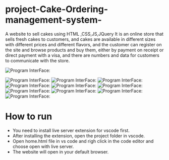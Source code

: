 # project-Cake-Ordering-management-system-
A website to sell cakes using HTML ,CSS,JS,JQuery
It is an online store that sells fresh cakes to customers, and cakes are available in different sizes with different prices and different flavors,
and the customer can register on the site and browse products and buy them, either by payment on receipt or direct payment with a visa,
and there are numbers and data for customers to communicate with the store.

![	Program InterFace:](https://github.com/RdyhALzbydy/project-Cake-Ordering-management-system-/blob/4513481188d41c7610f3922bedef8f09ee633ea1/project(Cake%20Orderingmanagement%20system)/project(Cake%20Orderingmanagement%20system)/project_in/Images/%E2%80%8F%E2%80%8F%D9%84%D9%82%D8%B7%D8%A9%20%D8%A7%D9%84%D8%B4%D8%A7%D8%B4%D8%A9%20(9).png)

![	Program InterFace:](https://github.com/RdyhALzbydy/project-Cake-Ordering-management-system-/blob/1a513c7ba5e5bdf04a344795a85ec65a09091bb4/project(Cake%20Orderingmanagement%20system)/project(Cake%20Orderingmanagement%20system)/project_in/Images/%E2%80%8F%E2%80%8F%D9%84%D9%82%D8%B7%D8%A9%20%D8%A7%D9%84%D8%B4%D8%A7%D8%B4%D8%A9%20(10).png?raw=true) 
![	Program InterFace:](https://github.com/RdyhALzbydy/project-Cake-Ordering-management-system-/blob/1a513c7ba5e5bdf04a344795a85ec65a09091bb4/project(Cake%20Orderingmanagement%20system)/project(Cake%20Orderingmanagement%20system)/project_in/Images/%E2%80%8F%E2%80%8F%D9%84%D9%82%D8%B7%D8%A9%20%D8%A7%D9%84%D8%B4%D8%A7%D8%B4%D8%A9%20(11).png?raw=true) 
![	Program InterFace:](https://github.com/RdyhALzbydy/project-Cake-Ordering-management-system-/blob/1a513c7ba5e5bdf04a344795a85ec65a09091bb4/project(Cake%20Orderingmanagement%20system)/project(Cake%20Orderingmanagement%20system)/project_in/Images/%E2%80%8F%E2%80%8F%D9%84%D9%82%D8%B7%D8%A9%20%D8%A7%D9%84%D8%B4%D8%A7%D8%B4%D8%A9%20(12).png?raw=true) 
![	Program InterFace:](https://github.com/RdyhALzbydy/project-Cake-Ordering-management-system-/blob/1a513c7ba5e5bdf04a344795a85ec65a09091bb4/project(Cake%20Orderingmanagement%20system)/project(Cake%20Orderingmanagement%20system)/project_in/Images/%E2%80%8F%E2%80%8F%D9%84%D9%82%D8%B7%D8%A9%20%D8%A7%D9%84%D8%B4%D8%A7%D8%B4%D8%A9%20(13).png?raw=true) 
![	Program InterFace:](https://github.com/RdyhALzbydy/project-Cake-Ordering-management-system-/blob/1a513c7ba5e5bdf04a344795a85ec65a09091bb4/project(Cake%20Orderingmanagement%20system)/project(Cake%20Orderingmanagement%20system)/project_in/Images/%E2%80%8F%E2%80%8F%D9%84%D9%82%D8%B7%D8%A9%20%D8%A7%D9%84%D8%B4%D8%A7%D8%B4%D8%A9%20(14).png?raw=true) 
![	Program InterFace:](https://github.com/RdyhALzbydy/project-Cake-Ordering-management-system-/blob/1a513c7ba5e5bdf04a344795a85ec65a09091bb4/project(Cake%20Orderingmanagement%20system)/project(Cake%20Orderingmanagement%20system)/project_in/Images/%E2%80%8F%E2%80%8F%D9%84%D9%82%D8%B7%D8%A9%20%D8%A7%D9%84%D8%B4%D8%A7%D8%B4%D8%A9%20(15).png?raw=true) 
![	Program InterFace:](https://github.com/RdyhALzbydy/project-Cake-Ordering-management-system-/blob/1a513c7ba5e5bdf04a344795a85ec65a09091bb4/project(Cake%20Orderingmanagement%20system)/project(Cake%20Orderingmanagement%20system)/project_in/Images/%E2%80%8F%E2%80%8F%D9%84%D9%82%D8%B7%D8%A9%20%D8%A7%D9%84%D8%B4%D8%A7%D8%B4%D8%A9%20(16).png?raw=true) 
![	Program InterFace:](https://github.com/RdyhALzbydy/project-Cake-Ordering-management-system-/blob/1a513c7ba5e5bdf04a344795a85ec65a09091bb4/project(Cake%20Orderingmanagement%20system)/project(Cake%20Orderingmanagement%20system)/project_in/Images/%E2%80%8F%E2%80%8F%D9%84%D9%82%D8%B7%D8%A9%20%D8%A7%D9%84%D8%B4%D8%A7%D8%B4%D8%A9%20(17).png?raw=true) 
![	Program InterFace:](https://github.com/RdyhALzbydy/project-Cake-Ordering-management-system-/blob/1a513c7ba5e5bdf04a344795a85ec65a09091bb4/project(Cake%20Orderingmanagement%20system)/project(Cake%20Orderingmanagement%20system)/project_in/Images/%E2%80%8F%E2%80%8F%D9%84%D9%82%D8%B7%D8%A9%20%D8%A7%D9%84%D8%B4%D8%A7%D8%B4%D8%A9%20(18).png?raw=true) 
![	Program InterFace:](https://github.com/RdyhALzbydy/project-Cake-Ordering-management-system-/blob/1a513c7ba5e5bdf04a344795a85ec65a09091bb4/project(Cake%20Orderingmanagement%20system)/project(Cake%20Orderingmanagement%20system)/project_in/Images/%E2%80%8F%E2%80%8F%D9%84%D9%82%D8%B7%D8%A9%20%D8%A7%D9%84%D8%B4%D8%A7%D8%B4%D8%A9%20(19).png?raw=true) 

# How to run
- You need to install live server extension for vscode first.
- After installing the extension, open the project folder in vscode.
- Open home.html file in vs code and righ click in the code editor and choose open with live server.
- The website will open in your default browser.